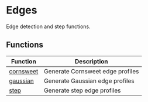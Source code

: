 # Edges

Edge detection and step functions.

## Functions

| Function | Description |
|----------|-------------|
| [cornsweet](cornsweet.md) | Generate Cornsweet edge profiles |
| [gaussian](gaussian.md) | Generate Gaussian edge profiles |
| [step](step.md) | Generate step edge profiles |
